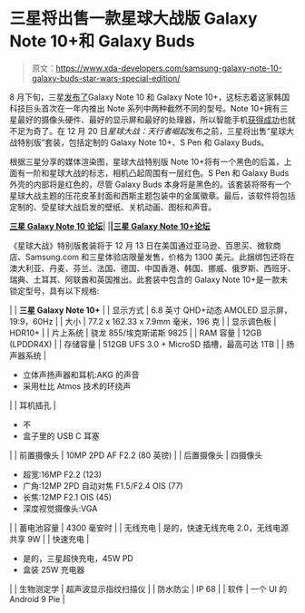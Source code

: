 # 三星将出售一款星球大战版 Galaxy Note 10+和 Galaxy Buds

> 原文：<https://www.xda-developers.com/samsung-galaxy-note-10-galaxy-buds-star-wars-special-edition/>

8 月下旬，三星[发布了](https://www.xda-developers.com/samsung-galaxy-note-10-specs-features-price-availability/)Galaxy Note 10 和 Galaxy Note 10+，这标志着这家韩国科技巨头首次在一年内推出 Note 系列中两种截然不同的型号。Note 10+拥有三星最好的摄像头硬件、最好的显示屏和最好的处理器，所以智能手机[获得成功](https://www.xda-developers.com/samsung-galaxy-note-10-review/)也就不足为奇了。在 12 月 20 日*星球大战：天行者崛起*发布之前，三星将出售“星球大战特别版”套装，包括定制的 Galaxy Note 10+、S Pen 和 Galaxy Buds。

根据三星分享的媒体渲染图，星球大战特别版 Note 10+将有一个黑色的后盖，上面有一阶和星球大战的标志，相机凸起周围有一层红色。S Pen 和 Galaxy Buds 外壳的内部将是红色的，尽管 Galaxy Buds 本身将是黑色的。该套装将带有一个星球大战主题的压花皮革封面和西斯主题包装中的金属徽章。最后，该软件将包括定制的、受星球大战启发的壁纸、关机动画、图标和声音。

**[三星 Galaxy Note 10 论坛](https://forum.xda-developers.com/galaxy-note-10)**| |**|[三星 Galaxy Note 10+论坛](https://forum.xda-developers.com/galaxy-note-10+)**

《星球大战》特别版套装将于 12 月 13 日在美国通过亚马逊、百思买、微软商店、Samsung.com 和三星体验店限量发售，价格为 1300 美元。此捆绑包还将在澳大利亚、丹麦、芬兰、法国、德国、中国香港、韩国、挪威、俄罗斯、西班牙、瑞典、土耳其、阿联酋和英国推出。此套装中包含的 Galaxy Note 10+是一款未锁定型号，具有以下规格:

|  | **三星 Galaxy Note 10+** |
| 显示方式 | 6.8 英寸 QHD+动态 AMOLED 显示屏，19:9，60Hz |
| 大小 | 77.2 x 162.33 x 7.9mm 毫米，196 克 |
| 显示调色板 | HDR10+ |
| 片上系统 | 骁龙 855/埃克斯诺斯 9825 |
| RAM 容量 | 12GB (LPDDR4X) |
| 存储容量 | 512GB UFS 3.0 + MicroSD 插槽，最高可达 1TB |
| 扬声器系统 | 

*   立体声扬声器和耳机:AKG 的声音
*   采用杜比 Atmos 技术的环绕声

 |
| 耳机插孔 | 

*   不
*   盒子里的 USB C 耳塞

 |
| 前置摄像头 | 10MP 2PD AF F2.2 (80 英镑) |
| 后置摄像头 | 四摄像头

*   超宽:16MP F2.2 (123)
*   广角:12MP 2PD 自动对焦 F1.5/F2.4 OIS (77)
*   长焦:12MP F2.1 OIS (45)
*   深度视觉摄像头:VGA

 |
| 蓄电池容量 | 4300 毫安时 |
| 无线充电 | 是的，快速无线充电 2.0，无线电源共享 9W |
| 快速充电 | 

*   是的，三星超快充电，45W PD
*   盒装 25W 充电器

 |
| 生物测定学 | 超声波显示指纹扫描仪 |
| 防水防尘 | IP 68 |
| 软件 | 一个 UI 的 Android 9 Pie |